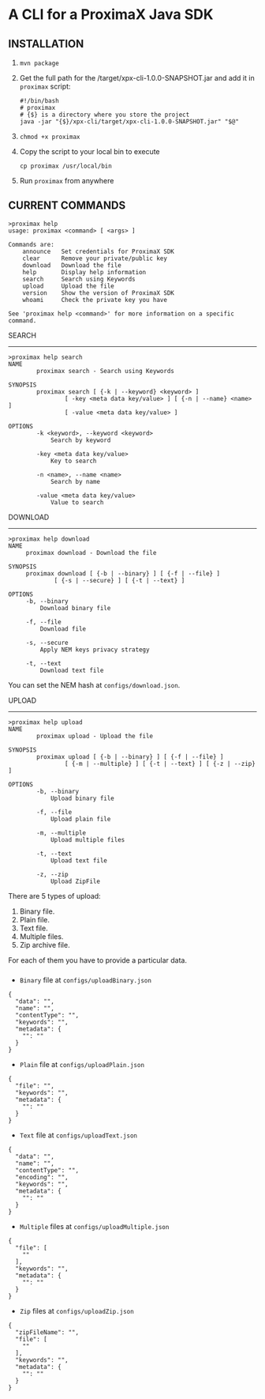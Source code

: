 A CLI for a ProximaX Java SDK
=============================

INSTALLATION
------------

1. `mvn package`

2. Get the full path for the /target/xpx-cli-1.0.0-SNAPSHOT.jar and add it in `proximax` script:

    ```
    #!/bin/bash
    # proximax
    # {$} is a directory where you store the project
    java -jar "{$}/xpx-cli/target/xpx-cli-1.0.0-SNAPSHOT.jar" "$@"
    ```
3. `chmod +x proximax`
 
4. Copy the script to your local bin to execute 

    ```cp proximax /usr/local/bin```

5. Run `proximax` from anywhere


CURRENT COMMANDS
----------------
```
>proximax help
usage: proximax <command> [ <args> ]

Commands are:
    announce   Set credentials for ProximaX SDK
    clear      Remove your private/public key
    download   Download the file
    help       Display help information
    search     Search using Keywords
    upload     Upload the file
    version    Show the version of ProximaX SDK
    whoami     Check the private key you have

See 'proximax help <command>' for more information on a specific command.
```

SEARCH
______

```
>proximax help search
NAME
        proximax search - Search using Keywords

SYNOPSIS
        proximax search [ {-k | --keyword} <keyword> ]
                [ -key <meta data key/value> ] [ {-n | --name} <name> ]
                [ -value <meta data key/value> ]

OPTIONS
        -k <keyword>, --keyword <keyword>
            Search by keyword

        -key <meta data key/value>
            Key to search

        -n <name>, --name <name>
            Search by name

        -value <meta data key/value>
            Value to search
```

DOWNLOAD
________

```
>proximax help download
NAME
     proximax download - Download the file

SYNOPSIS
     proximax download [ {-b | --binary} ] [ {-f | --file} ]
             [ {-s | --secure} ] [ {-t | --text} ]

OPTIONS
     -b, --binary
         Download binary file

     -f, --file
         Download file

     -s, --secure
         Apply NEM keys privacy strategy

     -t, --text
         Download text file
```

You can set the NEM hash at `configs/download.json`.

UPLOAD
________

```
>proximax help upload
NAME
        proximax upload - Upload the file

SYNOPSIS
        proximax upload [ {-b | --binary} ] [ {-f | --file} ]
                [ {-m | --multiple} ] [ {-t | --text} ] [ {-z | --zip} ]

OPTIONS
        -b, --binary
            Upload binary file

        -f, --file
            Upload plain file

        -m, --multiple
            Upload multiple files

        -t, --text
            Upload text file

        -z, --zip
            Upload ZipFile

```

There are 5 types of upload:
1. Binary file.
2. Plain file.
3. Text file.
4. Multiple files.
5. Zip archive file.

For each of them you have to provide a particular data.

###
- `Binary` file at `configs/uploadBinary.json`
```
{
  "data": "",
  "name": "",
  "contentType": "",
  "keywords": "",
  "metadata": {
    "": ""
  }
}
```

- `Plain` file at `configs/uploadPlain.json`
```
{
  "file": "",
  "keywords": "",
  "metadata": {
    "": ""
  }
}
```

- `Text` file at `configs/uploadText.json`
```
{
  "data": "",
  "name": "",
  "contentType": "",
  "encoding": "",
  "keywords": "",
  "metadata": {
    "": ""
  }
}
```

- `Multiple` files at `configs/uploadMultiple.json`
```
{
  "file": [
    ""
  ],
  "keywords": "",
  "metadata": {
    "": ""
  }
}
```

- `Zip` files at `configs/uploadZip.json`
```
{
  "zipFileName": "",
  "file": [
    ""
  ],
  "keywords": "",
  "metadata": {
    "": ""
  }
}
```